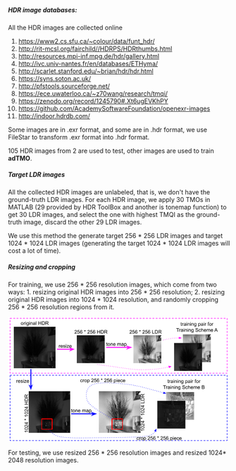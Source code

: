 ##### HDR image databases:

All the HDR images are collected online

1. https://www2.cs.sfu.ca/~colour/data/funt_hdr/
2. http://rit-mcsl.org/fairchild//HDRPS/HDRthumbs.html
3. http://resources.mpi-inf.mpg.de/hdr/gallery.html
4. http://ivc.univ-nantes.fr/en/databases/ETHyma/
5. http://scarlet.stanford.edu/~brian/hdr/hdr.html
6. https://syns.soton.ac.uk/
7. http://pfstools.sourceforge.net/
8. https://ece.uwaterloo.ca/~z70wang/research/tmqi/
9. https://zenodo.org/record/1245790#.Xt6ugEVKhPY
10. https://github.com/AcademySoftwareFoundation/openexr-images
11. http://indoor.hdrdb.com/ 

Some images are in .exr format, and some are in .hdr format, we use FileStar to transform .exr format into .hdr format.

105 HDR images from 2 are used to test, other images are used to train **adTMO**.





##### Target LDR images

All the collected HDR images are unlabeled, that is, we don't have the ground-truth LDR images. For each HDR image, we apply 30 TMOs in MATLAB (29 provided by HDR ToolBox and another is tonemap function) to get 30 LDR images, and select the one with highest TMQI as the ground-truth image, discard the other 29 LDR images.

We use this method the generate target 256 * 256 LDR images and target 1024 * 1024 LDR images (generating the target 1024 * 1024 LDR images will cost a lot of time).



##### Resizing and cropping

For training, we use 256 * 256 resolution images, which come from two ways: 1. resizing original HDR images into 256 * 256 resolution; 2. resizing original HDR images into 1024 * 1024 resolution, and randomly cropping 256 * 256 resolution regions from it. 

![train](https://github.com/caoxingdong/adTMO/blob/master/databases/imgs/train.png?raw=true)

For testing, we use resized 256 * 256 resolution images and resized 1024* 2048 resolution images.